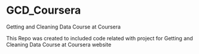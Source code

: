 GCD_Coursera
============

Getting and Cleaning Data Course at Coursera


This Repo was created to included code related with project for Getting and Cleaning Data Course at Coursera website
